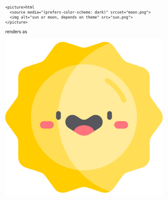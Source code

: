 ```
<picture>html
  <source media="(prefers-color-scheme: dark)" srcset="moon.png">
  <img alt="sun or moon, depends on theme" src="sun.png">
</picture>
```

renders as

<picture>
  <source media="(prefers-color-scheme: dark)" srcset="moon.png">
  <img alt="sun or moon, depends on theme" src="sun.png">
</picture>
